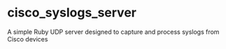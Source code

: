 # cisco_syslogs_server
A simple Ruby UDP server designed to capture and process syslogs from Cisco devices
